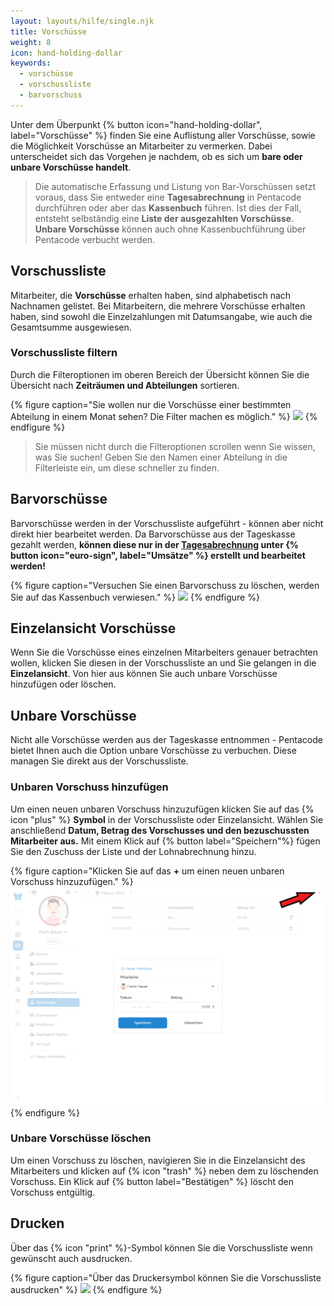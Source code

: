 ```yaml
---
layout: layouts/hilfe/single.njk
title: Vorschüsse
weight: 8
icon: hand-holding-dollar
keywords:
  - vorschüsse
  - vorschussliste
  - barvorschuss
---
```


Unter dem Überpunkt {% button icon="hand-holding-dollar", label="Vorschüsse" %} finden Sie eine Auflistung aller Vorschüsse, sowie die Möglichkeit Vorschüsse an Mitarbeiter zu vermerken. Dabei unterscheidet sich das Vorgehen je nachdem, ob es sich um **bare oder unbare Vorschüsse handelt**. 

> Die automatische Erfassung und Listung von Bar-Vorschüssen setzt voraus, dass Sie entweder eine **Tagesabrechnung** in Pentacode durchführen oder aber das **Kassenbuch** führen. Ist dies der Fall, entsteht selbständig eine **Liste der ausgezahlten Vorschüsse**. **Unbare Vorschüsse** können auch ohne Kassenbuchführung über Pentacode verbucht werden. 

## Vorschussliste

Mitarbeiter, die **Vorschüsse** erhalten haben, sind alphabetisch nach Nachnamen gelistet.
Bei Mitarbeitern, die mehrere Vorschüsse erhalten haben, sind sowohl die Einzelzahlungen mit Datumsangabe, wie auch die Gesamtsumme ausgewiesen.

### Vorschussliste filtern

Durch die Filteroptionen im oberen Bereich der Übersicht können Sie die Übersicht nach **Zeiträumen und Abteilungen** sortieren. 

{% figure caption="Sie wollen nur die Vorschüsse einer bestimmten Abteilung in einem Monat sehen? Die Filter machen es möglich." %}
<img src="vorschussliste.webp" />
{% endfigure %}

> Sie müssen nicht durch die Filteroptionen scrollen wenn Sie wissen, was Sie suchen! Geben Sie den Namen einer Abteilung in die Filterleiste ein, um diese schneller zu finden. 

## Barvorschüsse

Barvorschüsse werden in der Vorschussliste aufgeführt - können aber nicht direkt hier bearbeitet werden. Da Barvorschüsse aus der Tageskasse gezahlt werden, **können diese nur in der [Tagesabrechnung](/hilfe/handbuch/umsaetze/tagesabrechnung/) unter {% button icon="euro-sign", label="Umsätze" %} erstellt und bearbeitet werden!**

{% figure caption="Versuchen Sie einen Barvorschuss zu löschen, werden Sie auf das Kassenbuch verwiesen." %}
<img src="barvorschuss.webp" />
{% endfigure %}

## Einzelansicht Vorschüsse

Wenn Sie die Vorschüsse eines einzelnen Mitarbeiters genauer betrachten wollen, klicken Sie diesen in der Vorschussliste an und Sie gelangen in die **Einzelansicht**. Von hier aus können Sie auch unbare Vorschüsse hinzufügen oder löschen.

## Unbare Vorschüsse 

Nicht alle Vorschüsse werden aus der Tageskasse entnommen - Pentacode bietet Ihnen auch die Option unbare Vorschüsse zu verbuchen. Diese managen Sie direkt aus der Vorschussliste.

### Unbaren Vorschuss hinzufügen

Um einen neuen unbaren Vorschuss hinzuzufügen klicken Sie auf das {% icon "plus" %} **Symbol** in der Vorschussliste oder Einzelansicht. Wählen Sie anschließend **Datum, Betrag des Vorschusses und den bezuschussten Mitarbeiter aus.** Mit einem Klick auf {% button label="Speichern"%} fügen Sie den Zuschuss der Liste und der Lohnabrechnung hinzu. 

{% figure caption="Klicken Sie auf das **+** um einen neuen unbaren Vorschuss hinzuzufügen." %}
<img src="vorschuss_hinzufügen.webp" />
{% endfigure %}

### Unbare Vorschüsse löschen

Um einen Vorschuss zu löschen, navigieren Sie in die Einzelansicht des Mitarbeiters und klicken auf {% icon "trash" %} neben dem zu löschenden Vorschuss. Ein Klick auf {% button label="Bestätigen" %} löscht den Vorschuss entgültig. 

## Drucken

Über das {% icon "print" %}-Symbol können Sie die Vorschussliste wenn gewünscht auch ausdrucken.

{% figure caption="Über das Druckersymbol können Sie die Vorschussliste ausdrucken" %}
<img src="vorschuss_durcken.webp" />
{% endfigure %}
